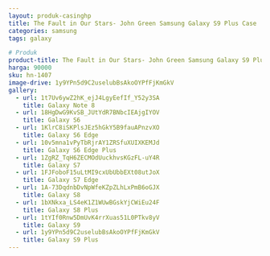 ```yaml
---
layout: produk-casinghp
title: The Fault in Our Stars- John Green Samsung Galaxy S9 Plus Case
categories: samsung
tags: galaxy

# Produk
product-title: The Fault in Our Stars- John Green Samsung Galaxy S9 Plus Case
harga: 90000
sku: hn-1407
image-drive: 1y9YPn5d9C2uselubBsAkoOYPfFjKmGkV
gallery:
  - url: 1t7Uv6ywZ2hK_ejJ4LgyEefIf_Y52y3SA
    title: Galaxy Note 8
  - url: 18HgDwG9KvSB_JUtYdR7BNbcIEAjgIYOV
    title: Galaxy S6
  - url: 1KlrC8iSKPlsJEz5hGkY5B9fauAPnzvXO
    title: Galaxy S6 Edge
  - url: 10v5mna1vPyTbRjrAY1ZRSfuXUIXKEMJd
    title: Galaxy S6 Edge Plus
  - url: 1ZgRZ_TqH6ZECMOdUuckhvsKGzFL-uY4R
    title: Galaxy S7
  - url: 1FJFoboF15uLtMI9cxUbUbbEXt08utJoX
    title: Galaxy S7 Edge
  - url: 1A-73DqdnbDvNpWfeKZpZLhLxPmB6oGJX
    title: Galaxy S8
  - url: 1bXNkxa_LS4eK1Z1WUwBGskYjCWiEu24F
    title: Galaxy S8 Plus
  - url: 1tYIf0Rnw5DmUvK4rrXuas51L0PTkv8yV
    title: Galaxy S9
  - url: 1y9YPn5d9C2uselubBsAkoOYPfFjKmGkV
    title: Galaxy S9 Plus
---
```

